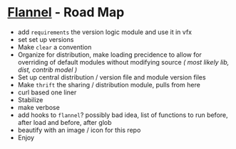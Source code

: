 # [Flannel][readme-md] - Road Map

- add `requirements` the version logic module and use it in vfx
- set set up versions
- Make `clear` a convention
- Organize for distribution, make loading precidence to allow for overriding of default modules without modifying source *( most likely lib, dist, contrib model )*
- Set up central distribution / version file and module version files
- Make `thrift` the sharing / distribution module, pulls from here
- curl based one liner
- Stabilize
- make verbose
- add hooks to `flannel`? possibly bad idea, list of functions to run before, after load and before, after glob
- beautify with an image / icon for this repo
- Enjoy

[plaid-pellets-md]: pellets/README.md "Pellet Spec Markdown"
[readme-md]: README.md "Flannel Readme"